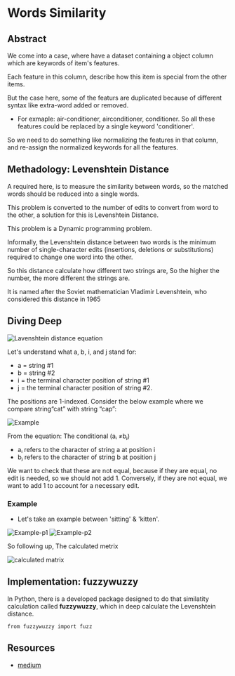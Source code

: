 # Words Similarity

## Abstract
We come into a case, where have a dataset containing a object column which are keywords of item's features.

Each feature in this column, describe how this item is special from the other items.

But the case here, some of the featurs are duplicated because of different syntax like extra-word added or removed.
- For exmaple: air-conditioner, airconditioner, conditioner. So all these features could be replaced by a single keyword 'conditioner'.

So we need to do something like normalizing the features in that column, and re-assign the normalized keywords for all the features.

## Methadology: Levenshtein Distance
A required here, is to measure the similarity between words, so the matched words should be reduced into a single words.

This problem is converted to the number of edits to convert from word to the other, a solution for this is Levenshtein Distance.

This problem is a Dynamic programming problem.

Informally, the Levenshtein distance between two words is the minimum number of single-character edits (insertions, deletions or substitutions) required to change one word into the other.

So this distance calculate how different two strings are, So the higher the number, the more different the strings are.

It is named after the Soviet mathematician Vladimir Levenshtein, who considered this distance in 1965

## Diving Deep
![Lavenshtein distance equation](https://miro.medium.com/v2/resize:fit:720/format:webp/1*o9k-pcrM-4NUrMNAqQbH9A.png)

Let's understand what a, b, i, and j stand for:
- a = string #1
- b = string #2
- i = the terminal character position of string #1
- j = the terminal character position of string #2.

The positions are 1-indexed. Consider the below example where we compare string“cat” with string “cap”:

![Example](https://miro.medium.com/v2/resize:fit:720/format:webp/1*qJB_N3hI1JZfORX3dh8XPg.jpeg)

From the equation: The conditional (aᵢ ≠bⱼ)
- aᵢ refers to the character of string a at position i
- bⱼ refers to the character of string b at position j

We want to check that these are not equal, because if they are equal, no edit is needed, so we should not add 1. Conversely, if they are not equal, we want to add 1 to account for a necessary edit.

### Example
- Let's take an example between 'sitting' & 'kitten'.
  
![Example-p1](https://miro.medium.com/v2/resize:fit:720/format:webp/1*st1J8w7x_TurdmsLN7dk5w.jpeg)
![Example-p2](https://miro.medium.com/v2/resize:fit:720/format:webp/1*Gh7uOddcEo5f7-p6MToK5Q.jpeg)

So following up, The calculated metrix

![calculated matrix](https://miro.medium.com/v2/resize:fit:640/format:webp/1*xyoq20suqByW8wzlKe9O-A.png)

## Implementation: fuzzywuzzy
In Python, there is a developed package designed to do that similatity calculation called __fuzzywuzzy__, which in deep calculate the Levenshtein distance.

```
from fuzzywuzzy import fuzz
```


## Resources
- [medium](https://medium.com/@ethannam/understanding-the-levenshtein-distance-equation-for-beginners-c4285a5604f0)
